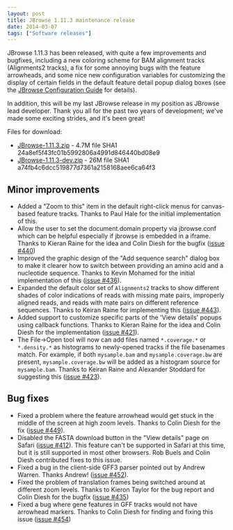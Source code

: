 ```yaml
---
layout: post
title: JBrowse 1.11.3 maintenance release
date: 2014-03-07
tags: ["Software releases"]
---
```


JBrowse 1.11.3 has been released, with quite a few improvements and bugfixes,
including a new coloring scheme for BAM alignment tracks (Alignments2 tracks), a
fix for some annoying bugs with the feature arrowheads, and some nice new
configuration variables for customizing the display of certain fields in the
default feature detail popup dialog boxes (see the
[JBrowse Configuration Guide](http://gmod.org/wiki/JBrowse_Configuration_Guide#Customizing_parts_of_the_.27View_details.27_Pop-ups_with_callbacks)
for details).

In addition, this will be my last JBrowse release in my position as JBrowse lead
developer. Thank you all for the past two years of development; we've made some
exciting strides, and it's been great!

Files for download:

- [JBrowse-1.11.3.zip](/wordpress/wp-content/plugins/download-monitor/download.php?id=93 "download JBrowse-1.11.3.zip") -
  4.7M file SHA1 24a8ef5f43fc01b5992806a4991d846440bd08e9
- [JBrowse-1.11.3-dev.zip](http://jbrowse.org/wordpress/wp-content/plugins/download-monitor/download.php?id=94 "download JBrowse-1.11.3-dev.zip") -
  26M file SHA1 a74fb4c6dcc519877d7361a2158168aee6ca64f3

## Minor improvements

- Added a "Zoom to this" item in the default right-click menus for canvas-based
  feature tracks. Thanks to Paul Hale for the initial implementation of this.
- Allow the user to set the document.domain property via jbrowse.conf which can
  be helpful especially if jbrowse is embedded in a iframe. Thanks to Kieran
  Raine for the idea and Colin Diesh for the bugfix
  ([issue #440](https://github.com/gmod/jbrowse/issues/440))
- Improved the graphic design of the "Add sequence search" dialog box to make it
  clearer how to switch between providing an amino acid and a nucleotide
  sequence. Thanks to Kevin Mohamed for the initial implementation of this
  ([issue #436](https://github.com/gmod/jbrowse/issues/436)).
- Expanded the default color set of `Alignments2` tracks to show different
  shades of color indications of reads with missing mate pairs, improperly
  aligned reads, and reads with mate pairs on different reference sequences.
  Thanks to Keiran Raine for implementing this
  ([issue #443](https://github.com/gmod/jbrowse/issues/443)).
- Added support to customize specific parts of the 'View details' popups using
  callback functions. Thanks to Kieran Raine for the idea and Colin Diesh for
  the implementation ([issue #421](https://github.com/gmod/jbrowse/issues/421)).
- The File->Open tool will now can add files named `*.coverage.*` or
  `*.density.*` as histograms to newly-opened tracks if the file basenames
  match. For example, if both `mysample.bam` and `mysample.coverage.bw` are
  present, `mysample.coverage.bw` will be added as a histogram source for
  `mysample.bam`. Thanks to Keiran Raine and Alexander Stoddard for suggesting
  this ([issue #423](https://github.com/gmod/jbrowse/issues/423)).

## Bug fixes

- Fixed a problem where the feature arrowhead would get stuck in the middle of
  the screen at high zoom levels. Thanks to Colin Diesh for the fix
  ([issue #449](https://github.com/gmod/jbrowse/issues/449)).
- Disabled the FASTA download button in the "View details" page on Safari
  ([issue #412](https://github.com/gmod/jbrowse/issues/412)). This feature can't
  be supported in Safari at this time, but it is still supported in most other
  browsers. Rob Buels and Colin Diesh contributed fixes to this issue.
- Fixed a bug in the client-side GFF3 parser pointed out by Andrew Warren.
  Thanks Andrew! ([issue #452](https://github.com/gmod/jbrowse/issues/452)).
- Fixed the problem of translation frames being switched around at different
  zoom levels. Thanks to Kieron Taylor for the bug report and Colin Diesh for
  the bugfix ([issue #435](https://github.com/gmod/jbrowse/issues/435))
- Fixed a bug where gene features in GFF tracks would not have arrowhead
  markers. Thanks to Colin Diesh for finding and fixing this issue
  ([issue #454](https://github.com/gmod/jbrowse/issues/454))
